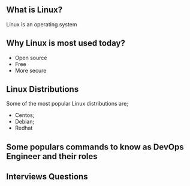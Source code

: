 ## What is Linux?
Linux is an operating system

## Why Linux is most used today?
- Open source
- Free
- More secure

## Linux Distributions
Some of the most popular Linux distributions are;
- Centos;
- Debian;
- Redhat

## Some populars commands to know as DevOps Engineer and their roles

## Interviews Questions
